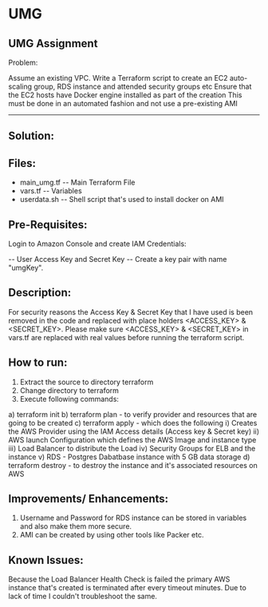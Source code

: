 # UMG
UMG Assignment
---------------------------------------------------------------------------------------------------------
Problem:

Assume an existing VPC.
Write a Terraform script to create an EC2 auto-scaling group, RDS instance and attended security groups etc
Ensure that the EC2 hosts have Docker engine installed as part of the creation
This must be done in an automated fashion and not use a pre-existing AMI

---------------------------------------------------------------------------------------------------------

Solution:
---------

Files:
------
- main_umg.tf  -- Main Terraform File
- vars.tf      -- Variables
- userdata.sh  -- Shell script that's used to install docker on AMI

Pre-Requisites:
---------------

Login to Amazon Console and create IAM Credentials:

  -- User Access Key and Secret Key
  -- Create a key pair with name "umgKey".

Description:
------------
For security reasons the Access Key & Secret Key that I have used is been removed in the code and replaced with place holders <ACCESS_KEY> & <SECRET_KEY>.
Please make sure <ACCESS_KEY> & <SECRET_KEY> in vars.tf are replaced with real values before running the terraform script.

How to run:
-----------
1. Extract the source to directory terraform
2. Change directory to terraform
3. Execute following commands:

  a) terraform init
  b) terraform plan - to verify provider and resources that are going to be created
  c) terraform apply - which does the following
          i) Creates the AWS Provider using the IAM Access details (Access key & Secret key)
          ii) AWS launch Configuration which defines the AWS Image and instance type 
          iii) Load Balancer to distribute the Load
          iv) Security Groups for ELB and the instance
          v) RDS - Postgres Dabatbase instance with 5 GB data storage
  d) terraform destroy - to destroy the instance and it's associated resources on AWS
  
  Improvements/ Enhancements:
  ---------------------------
  1. Username and Password for RDS instance can be stored in variables and also make them more secure.
  2. AMI can be created by using other tools like Packer etc.
  
 Known Issues:
 -------------
 
 Because the Load Balancer Health Check is failed the primary AWS instance that's created is terminated after every timeout minutes.
 Due to lack of time I couldn't troubleshoot the same.
